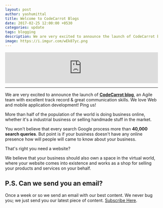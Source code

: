 ```yaml
---
layout: post
author: yashumittal
title: Welcome to CodeCarrot Blogs
date: 2017-02-25 12:00:00 +0530
categories: update
tags: blogging
description: We are very excited to announce the launch of CodeCarrot blog, an Agile team with excellent track record & great communication skills. We love Web and mobile application development.
image: https://i.imgur.com/wEk87yc.png
---
```


<iframe src="https://anchor.fm/codecarrot/embed/episodes/Welcome-to-CodeCarrot-Blogs-e1oi7k/a-a492ir" height="102px" width="100%" frameborder="0" scrolling="no"></iframe>

***

We are very excited to announce the launch of **[CodeCarrot blog](/)**, an Agile team with excellent track record & great communication skills. We love Web and mobile application development! Ping us!

More than half of the population of the world is doing business online, whether it's a industrial business or selling handmade stuff in the market.

You won't believe that every search Google process more than **40,000 search queries**. But point is if your business doesn't have any online presence how will people will came to know about your business.

That's right you need a website?

We believe that your business should also own a space in the virtual world, where your website comes into existence and works as a shop for selling your products and services on your behalf.

## P.S. Can we send you an email?

Once a week or so we send an email with our best content. We never bug you; we just send you our latest piece of content. [Subscribe Here](#subscribe).
